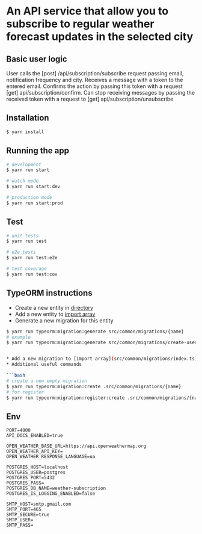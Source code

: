# An API service that allow you to subscribe to regular weather forecast updates in the selected city
## Basic user logic
User calls the [post] /api/subscription/subscribe request passing email, notification frequency and city.
Receives a message with a token to the entered email.
Confirms the action by passing this token with a request [get] api/subscription/confirm.
Can stop receiving messages by passing the received token with a request to [get] api/subscription/unsubscribe

## Installation

```bash
$ yarn install
```

## Running the app

```bash
# development
$ yarn run start

# watch mode
$ yarn run start:dev

# production mode
$ yarn run start:prod
```

## Test

```bash
# unit tests
$ yarn run test

# e2e tests
$ yarn run test:e2e

# test coverage
$ yarn run test:cov
```

## TypeORM instructions
* Create a new entity in [directory](src/common/entities)
* Add a new entity to [import array](src/common/entities/index.ts)
* Generate a new migration for this entity

```bash
$ yarn run typeorm:migration:generate src/common/migrations/{name}
# example
$ yarn run typeorm:migration:generate src/common/migrations/create-users


* Add a new migration to [import array](src/common/migrations/index.ts)
* Additional useful commands

```bash
# create a new empty migration
$ yarn run typeorm:migration:create .src/common/migrations/{name}
# for register
$ yarn run typeorm:migration:register:create .src/common/migrations/{name}
```
## Env
```
PORT=4000
API_DOCS_ENABLED=true

OPEN_WEATHER_BASE_URL=https://api.openweathermap.org
OPEN_WEATHER_API_KEY=
OPEN_WEATHER_RESPONSE_LANGUAGE=ua

POSTGRES_HOST=localhost
POSTGRES_USER=postgres
POSTGRES_PORT=5432
POSTGRES_PASS=
POSTGRES_DB_NAME=weather-subscription
POSTGRES_IS_LOGGING_ENABLED=false

SMTP_HOST=smtp.gmail.com
SMTP_PORT=465
SMTP_SECURE=true
SMTP_USER=
SMTP_PASS=
```

